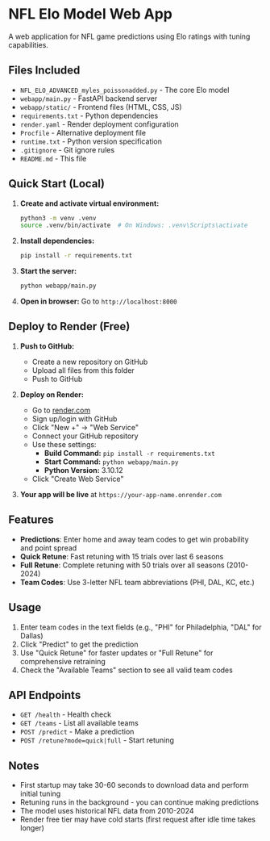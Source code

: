 # NFL Elo Model Web App

A web application for NFL game predictions using Elo ratings with tuning capabilities.

## Files Included

- `NFL_ELO_ADVANCED_myles_poissonadded.py` - The core Elo model
- `webapp/main.py` - FastAPI backend server
- `webapp/static/` - Frontend files (HTML, CSS, JS)
- `requirements.txt` - Python dependencies
- `render.yaml` - Render deployment configuration
- `Procfile` - Alternative deployment file
- `runtime.txt` - Python version specification
- `.gitignore` - Git ignore rules
- `README.md` - This file

## Quick Start (Local)

1. **Create and activate virtual environment:**
   ```bash
   python3 -m venv .venv
   source .venv/bin/activate  # On Windows: .venv\Scripts\activate
   ```

2. **Install dependencies:**
   ```bash
   pip install -r requirements.txt
   ```

3. **Start the server:**
   ```bash
   python webapp/main.py
   ```

4. **Open in browser:**
   Go to `http://localhost:8000`

## Deploy to Render (Free)

1. **Push to GitHub:**
   - Create a new repository on GitHub
   - Upload all files from this folder
   - Push to GitHub

2. **Deploy on Render:**
   - Go to [render.com](https://render.com)
   - Sign up/login with GitHub
   - Click "New +" → "Web Service"
   - Connect your GitHub repository
   - Use these settings:
     - **Build Command:** `pip install -r requirements.txt`
     - **Start Command:** `python webapp/main.py`
     - **Python Version:** 3.10.12
   - Click "Create Web Service"

3. **Your app will be live** at `https://your-app-name.onrender.com`

## Features

- **Predictions**: Enter home and away team codes to get win probability and point spread
- **Quick Retune**: Fast retuning with 15 trials over last 6 seasons
- **Full Retune**: Complete retuning with 50 trials over all seasons (2010-2024)
- **Team Codes**: Use 3-letter NFL team abbreviations (PHI, DAL, KC, etc.)

## Usage

1. Enter team codes in the text fields (e.g., "PHI" for Philadelphia, "DAL" for Dallas)
2. Click "Predict" to get the prediction
3. Use "Quick Retune" for faster updates or "Full Retune" for comprehensive retraining
4. Check the "Available Teams" section to see all valid team codes

## API Endpoints

- `GET /health` - Health check
- `GET /teams` - List all available teams
- `POST /predict` - Make a prediction
- `POST /retune?mode=quick|full` - Start retuning

## Notes

- First startup may take 30-60 seconds to download data and perform initial tuning
- Retuning runs in the background - you can continue making predictions
- The model uses historical NFL data from 2010-2024
- Render free tier may have cold starts (first request after idle time takes longer)